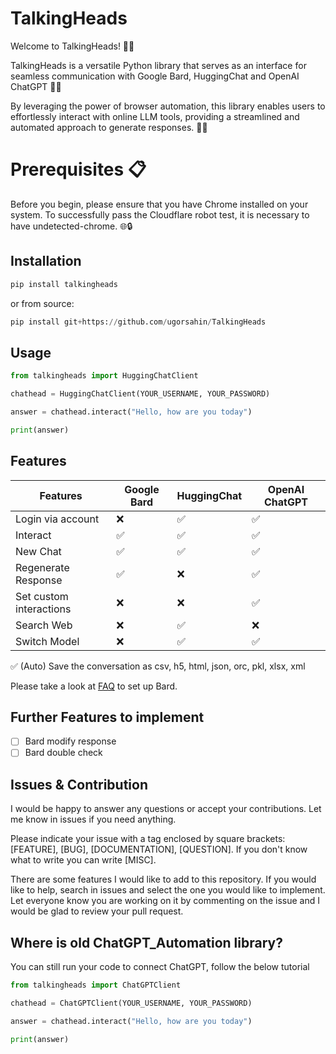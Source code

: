 # TalkingHeads
Welcome to TalkingHeads! 🤖🚀

TalkingHeads is a versatile Python library that serves as an interface for seamless communication with Google Bard, HuggingChat and OpenAI ChatGPT 🤖💬

By leveraging the power of browser automation, this library enables users to effortlessly interact with online LLM tools, providing a streamlined and automated approach to generate responses. 🚀✨

# Prerequisites 📋

Before you begin, please ensure that you have Chrome installed on your system. To successfully pass the Cloudflare robot test, it is necessary to have undetected-chrome. 🌐🔒

## Installation

```python
pip install talkingheads
```

or from source:

```python
pip install git+https://github.com/ugorsahin/TalkingHeads
```

## Usage

```python
from talkingheads import HuggingChatClient

chathead = HuggingChatClient(YOUR_USERNAME, YOUR_PASSWORD)

answer = chathead.interact("Hello, how are you today")

print(answer)
```

## Features

Features | Google Bard | HuggingChat | OpenAI ChatGPT |
|----------|----------|----------|----------|
Login via account | ❌ | ✅ | ✅ |
Interact | ✅ | ✅ | ✅ |
New Chat | ✅ | ✅ | ✅ |
Regenerate Response | ✅ | ❌ | ✅ |
Set custom interactions | ❌ | ❌ | ✅ |
Search Web | ❌ | ✅ | ❌ |
Switch Model | ❌ | ✅ | ✅ |

✅ (Auto) Save the conversation as csv, h5, html, json, orc, pkl, xlsx, xml

Please take a look at [FAQ](FAQ.md) to set up Bard.

## Further Features to implement

- [ ] Bard modify response
- [ ] Bard double check

## Issues & Contribution

I would be happy to answer any questions or accept your contributions. Let me know in issues if you need anything.

Please indicate your issue with a tag enclosed by square brackets: [FEATURE], [BUG], [DOCUMENTATION], [QUESTION]. If you don't know what to write you can write [MISC].

There are some features I would like to add to this repository. If you would like to help, search in issues and select the one you would like to implement. Let everyone know you are working on it by commenting on the issue and I would be glad to review your pull request.

## Where is old ChatGPT_Automation library?

You can still run your code to connect ChatGPT, follow the below tutorial


```python
from talkingheads import ChatGPTClient

chathead = ChatGPTClient(YOUR_USERNAME, YOUR_PASSWORD)

answer = chathead.interact("Hello, how are you today")

print(answer)
```